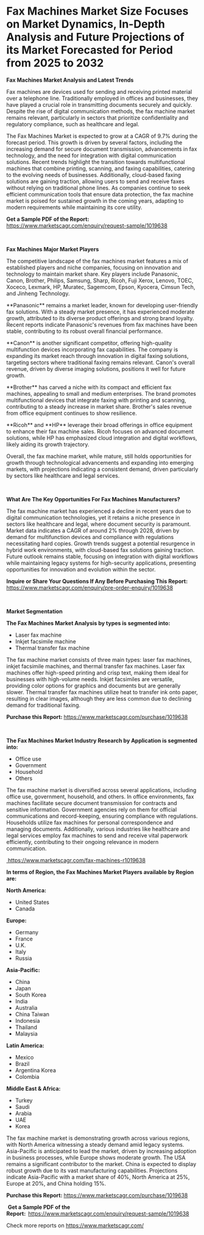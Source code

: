 <p><h1>Fax Machines Market Size Focuses on Market Dynamics, In-Depth Analysis and Future Projections of its Market Forecasted for Period from 2025 to 2032</h1></p><p><strong>Fax Machines Market Analysis and Latest Trends</strong></p>
<p><p>Fax machines are devices used for sending and receiving printed material over a telephone line. Traditionally employed in offices and businesses, they have played a crucial role in transmitting documents securely and quickly. Despite the rise of digital communication methods, the fax machine market remains relevant, particularly in sectors that prioritize confidentiality and regulatory compliance, such as healthcare and legal.</p><p>The Fax Machines Market is expected to grow at a CAGR of 9.7% during the forecast period. This growth is driven by several factors, including the increasing demand for secure document transmission, advancements in fax technology, and the need for integration with digital communication solutions. Recent trends highlight the transition towards multifunctional machines that combine printing, scanning, and faxing capabilities, catering to the evolving needs of businesses. Additionally, cloud-based faxing solutions are gaining traction, allowing users to send and receive faxes without relying on traditional phone lines. As companies continue to seek efficient communication tools that ensure data protection, the fax machine market is poised for sustained growth in the coming years, adapting to modern requirements while maintaining its core utility.</p></p>
<p><strong>Get a Sample PDF of the Report:&nbsp;</strong> <a href="https://www.marketscagr.com/enquiry/request-sample/1019638?utm_campaign=2799&utm_medium=2&utm_source=Github&utm_content=ia&utm_term=10042025&utm_id=fax-machines">https://www.marketscagr.com/enquiry/request-sample/1019638</a></p>
<p>&nbsp;</p>
<p><strong>Fax Machines Major Market Players</strong></p>
<p><p>The competitive landscape of the fax machines market features a mix of established players and niche companies, focusing on innovation and technology to maintain market share. Key players include Panasonic, Canon, Brother, Philips, Samsung, Sharp, Ricoh, Fuji Xerox, Lenovo, TOEC, Xoceco, Lexmark, HP, Muratec, Sagemcom, Epson, Kyocera, Cimsun Tech, and Jinheng Technology.</p><p>**Panasonic** remains a market leader, known for developing user-friendly fax solutions. With a steady market presence, it has experienced moderate growth, attributed to its diverse product offerings and strong brand loyalty. Recent reports indicate Panasonic's revenues from fax machines have been stable, contributing to its robust overall financial performance.</p><p>**Canon** is another significant competitor, offering high-quality multifunction devices incorporating fax capabilities. The company is expanding its market reach through innovation in digital faxing solutions, targeting sectors where traditional faxing remains relevant. Canon's overall revenue, driven by diverse imaging solutions, positions it well for future growth.</p><p>**Brother** has carved a niche with its compact and efficient fax machines, appealing to small and medium enterprises. The brand promotes multifunctional devices that integrate faxing with printing and scanning, contributing to a steady increase in market share. Brother's sales revenue from office equipment continues to show resilience.</p><p>**Ricoh** and **HP** leverage their broad offerings in office equipment to enhance their fax machine sales. Ricoh focuses on advanced document solutions, while HP has emphasized cloud integration and digital workflows, likely aiding its growth trajectory.</p><p>Overall, the fax machine market, while mature, still holds opportunities for growth through technological advancements and expanding into emerging markets, with projections indicating a consistent demand, driven particularly by sectors like healthcare and legal services.</p></p>
<p>&nbsp;</p>
<p><strong>What Are The Key Opportunities For Fax Machines Manufacturers?</strong></p>
<p><p>The fax machine market has experienced a decline in recent years due to digital communication technologies, yet it retains a niche presence in sectors like healthcare and legal, where document security is paramount. Market data indicates a CAGR of around 2% through 2028, driven by demand for multifunction devices and compliance with regulations necessitating hard copies. Growth trends suggest a potential resurgence in hybrid work environments, with cloud-based fax solutions gaining traction. Future outlook remains stable, focusing on integration with digital workflows while maintaining legacy systems for high-security applications, presenting opportunities for innovation and evolution within the sector.</p></p>
<p><strong>Inquire or Share Your Questions If Any Before Purchasing This Report:</strong> <a href="https://www.marketscagr.com/enquiry/pre-order-enquiry/1019638?utm_campaign=2799&utm_medium=2&utm_source=Github&utm_content=ia&utm_term=10042025&utm_id=fax-machines">https://www.marketscagr.com/enquiry/pre-order-enquiry/1019638</a></p>
<p>&nbsp;</p>
<p><strong>Market Segmentation</strong></p>
<p><strong>The Fax Machines Market Analysis by types is segmented into:</strong></p>
<p><ul><li>Laser fax machine</li><li>Inkjet facsimile machine</li><li>Thermal transfer fax machine</li></ul></p>
<p><p>The fax machine market consists of three main types: laser fax machines, inkjet facsimile machines, and thermal transfer fax machines. Laser fax machines offer high-speed printing and crisp text, making them ideal for businesses with high-volume needs. Inkjet facsimiles are versatile, providing color options for graphics and documents but are generally slower. Thermal transfer fax machines utilize heat to transfer ink onto paper, resulting in clear images, although they are less common due to declining demand for traditional faxing.</p></p>
<p><strong>Purchase this Report:&nbsp;</strong><a href="https://www.marketscagr.com/purchase/1019638?utm_campaign=2799&utm_medium=2&utm_source=Github&utm_content=ia&utm_term=10042025&utm_id=fax-machines">https://www.marketscagr.com/purchase/1019638</a></p>
<p>&nbsp;</p>
<p><strong>The Fax Machines Market Industry Research by Application is segmented into:</strong></p>
<p><ul><li>Office use</li><li>Government</li><li>Household</li><li>Others</li></ul></p>
<p><p>The fax machine market is diversified across several applications, including office use, government, household, and others. In office environments, fax machines facilitate secure document transmission for contracts and sensitive information. Government agencies rely on them for official communications and record-keeping, ensuring compliance with regulations. Households utilize fax machines for personal correspondence and managing documents. Additionally, various industries like healthcare and legal services employ fax machines to send and receive vital paperwork efficiently, contributing to their ongoing relevance in modern communication.</p></p>
<p><a href="https://www.marketscagr.com/fax-machines-r1019638?utm_campaign=2799&utm_medium=2&utm_source=Github&utm_content=ia&utm_term=10042025&utm_id=fax-machines">&nbsp;https://www.marketscagr.com/fax-machines-r1019638</a></p>
<p><strong>In terms of Region, the Fax Machines Market Players available by Region are:</strong></p>
<p>
    <p> <strong> North America: </strong>
        <ul>
            <li>United States</li>
            <li>Canada</li>
        </ul>
        </p> 
    <p> <strong> Europe: </strong>
        <ul>
            <li>Germany</li>
            <li>France</li>
            <li>U.K.</li>
            <li>Italy</li>
            <li>Russia</li>
        </ul>
        </p> 
    <p> <strong> Asia-Pacific: </strong>
        <ul>
            <li>China</li>
            <li>Japan</li>
            <li>South Korea</li>
            <li>India</li>
            <li>Australia</li>
            <li>China Taiwan</li>
            <li>Indonesia</li>
            <li>Thailand</li>
            <li>Malaysia</li>
        </ul>
        </p> 
    <p> <strong> Latin America: </strong>
        <ul>
            <li>Mexico</li>
            <li>Brazil</li>
            <li>Argentina Korea</li>
            <li>Colombia</li>
        </ul>
        </p> 
    <p> <strong> Middle East & Africa: </strong>
        <ul>
            <li>Turkey</li>
            <li>Saudi</li>
            <li>Arabia</li>
            <li>UAE</li>
            <li>Korea</li>
        </ul>
    </p>
    </p>
<p><p>The fax machine market is demonstrating growth across various regions, with North America witnessing a steady demand amid legacy systems. Asia-Pacific is anticipated to lead the market, driven by increasing adoption in business processes, while Europe shows moderate growth. The USA remains a significant contributor to the market. China is expected to display robust growth due to its vast manufacturing capabilities. Projections indicate Asia-Pacific with a market share of 40%, North America at 25%, Europe at 20%, and China holding 15%.</p></p>
<p><strong>Purchase this Report: </strong><a href="https://www.marketscagr.com/purchase/1019638?utm_campaign=2799&utm_medium=2&utm_source=Github&utm_content=ia&utm_term=10042025&utm_id=fax-machines">https://www.marketscagr.com/purchase/1019638</a></p>
<p>&nbsp;<strong>Get a Sample PDF of the Report:&nbsp;&nbsp;</strong><a href="https://www.marketscagr.com/enquiry/request-sample/1019638?utm_campaign=2799&utm_medium=2&utm_source=Github&utm_content=ia&utm_term=10042025&utm_id=fax-machines">https://www.marketscagr.com/enquiry/request-sample/1019638</a></p>
<p><strong></strong></p>
<p>Check more reports on <a href="https://www.marketscagr.com/?utm_campaign=2799&utm_medium=2&utm_source=Github&utm_content=ia&utm_term=10042025&utm_id=fax-machines">https://www.marketscagr.com/</a></p>